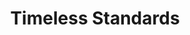 ---
inv_num: 2011-079
add_credit:
url: 2011-079-timeless-standards
title: Timeless Standards
year: '2011'
display_year: '2011'
medium: Inkjet on canvas
dims: 56 x 40 inches
pitch: "​Scan of a Lacoste shirt"
ps:
live_url:
youtube:
related_code:
subheading:
download:
commission:
related:
layout: things-i-made
---